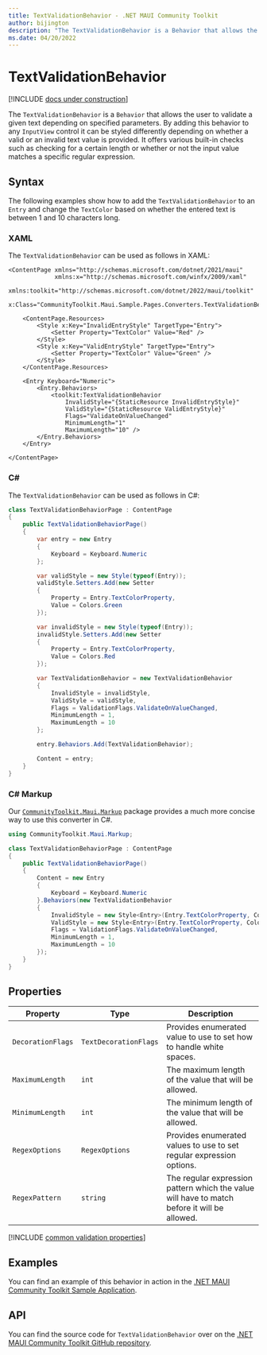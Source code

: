 ```yaml
---
title: TextValidationBehavior - .NET MAUI Community Toolkit
author: bijington
description: "The TextValidationBehavior is a Behavior that allows the user to validate a given text depending on specified parameters."
ms.date: 04/20/2022
---
```


# TextValidationBehavior

[!INCLUDE [docs under construction](../includes/preview-note.md)]

The `TextValidationBehavior` is a `Behavior` that allows the user to validate a given text depending on specified parameters. By adding this behavior to any `InputView` control it can be styled differently depending on whether a valid or an invalid text value is provided. It offers various built-in checks such as checking for a certain length or whether or not the input value matches a specific regular expression.

## Syntax

The following examples show how to add the `TextValidationBehavior` to an `Entry` and change the `TextColor` based on whether the entered text is between 1 and 10 characters long.

### XAML

The `TextValidationBehavior` can be used as follows in XAML:

```xaml
<ContentPage xmlns="http://schemas.microsoft.com/dotnet/2021/maui"
             xmlns:x="http://schemas.microsoft.com/winfx/2009/xaml"
             xmlns:toolkit="http://schemas.microsoft.com/dotnet/2022/maui/toolkit"
             x:Class="CommunityToolkit.Maui.Sample.Pages.Converters.TextValidationBehaviorPage">

    <ContentPage.Resources>
        <Style x:Key="InvalidEntryStyle" TargetType="Entry">
            <Setter Property="TextColor" Value="Red" />
        </Style>
        <Style x:Key="ValidEntryStyle" TargetType="Entry">
            <Setter Property="TextColor" Value="Green" />
        </Style>
    </ContentPage.Resources>

    <Entry Keyboard="Numeric">
        <Entry.Behaviors>
            <toolkit:TextValidationBehavior 
                InvalidStyle="{StaticResource InvalidEntryStyle}"
                ValidStyle="{StaticResource ValidEntryStyle}"
                Flags="ValidateOnValueChanged"
                MinimumLength="1"
                MaximumLength="10" />
        </Entry.Behaviors>
    </Entry>

</ContentPage>
```

### C#

The `TextValidationBehavior` can be used as follows in C#:

```csharp
class TextValidationBehaviorPage : ContentPage
{
    public TextValidationBehaviorPage()
    {
        var entry = new Entry
        {
            Keyboard = Keyboard.Numeric
        };

        var validStyle = new Style(typeof(Entry));
        validStyle.Setters.Add(new Setter
        {
            Property = Entry.TextColorProperty,
            Value = Colors.Green
        });

        var invalidStyle = new Style(typeof(Entry));
        invalidStyle.Setters.Add(new Setter
        {
            Property = Entry.TextColorProperty,
            Value = Colors.Red
        });

        var TextValidationBehavior = new TextValidationBehavior
        {
            InvalidStyle = invalidStyle,
            ValidStyle = validStyle,
            Flags = ValidationFlags.ValidateOnValueChanged,
            MinimumLength = 1,
            MaximumLength = 10
        };

        entry.Behaviors.Add(TextValidationBehavior);

        Content = entry;
    }
}
```

### C# Markup

Our [`CommunityToolkit.Maui.Markup`](../markup/markup.md) package provides a much more concise way to use this converter in C#.

```csharp
using CommunityToolkit.Maui.Markup;

class TextValidationBehaviorPage : ContentPage
{
    public TextValidationBehaviorPage()
    {
        Content = new Entry
        {
            Keyboard = Keyboard.Numeric
        }.Behaviors(new TextValidationBehavior
        {
            InvalidStyle = new Style<Entry>(Entry.TextColorProperty, Colors.Red),
            ValidStyle = new Style<Entry>(Entry.TextColorProperty, Colors.Green),
            Flags = ValidationFlags.ValidateOnValueChanged,
            MinimumLength = 1,
            MaximumLength = 10
        });
    }
}
```

## Properties

|Property  |Type  |Description  |
|---------|---------|---------|
| `DecorationFlags` | `TextDecorationFlags` | Provides enumerated value to use to set how to handle white spaces. |
| `MaximumLength` | `int` | The maximum length of the value that will be allowed. |
| `MinimumLength` | `int` | The minimum length of the value that will be allowed. |
| `RegexOptions` | `RegexOptions` | Provides enumerated values to use to set regular expression options. |
| `RegexPattern` | `string` | The regular expression pattern which the value will have to match before it will be allowed. |

[!INCLUDE [common validation properties](../includes/validation-behavior.md)]

## Examples

You can find an example of this behavior in action in the [.NET MAUI Community Toolkit Sample Application](https://github.com/CommunityToolkit/Maui/blob/main/samples/CommunityToolkit.Maui.Sample/Pages/Behaviors/TextValidationBehaviorPage.xaml).

## API

You can find the source code for `TextValidationBehavior` over on the [.NET MAUI Community Toolkit GitHub repository](https://github.com/CommunityToolkit/Maui/blob/main/src/CommunityToolkit.Maui/Behaviors/TextValidationBehavior.cs).